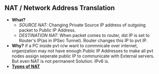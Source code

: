 ## NAT / Network Address Translation
- **What?** 
  - _SOURCE NAT:_ Changing Private Source IP address of outgoing packet to Public IP Address.
  - _DESTINATION NAT:_ When packet comes to router, dst IP is set to Router's IP(as in IPSec Tunnel). Router changes this IP to pvt IP.
- **Why?** if a PC inside pvt n/w want to commnicate over internet, organization may not have enough Public IP Addresses to make all pvt nodes assign seperate public IP to communicate with External servers. But even NAT is not permanent Solution. IPv6 is.
- **[Types of NAT](Types_of_NAT)**
